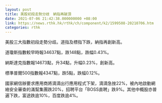 ```yaml
---
layout: post
title: 美股初段走勢分歧　納指再破頂
date: 2021-07-06 21:42:38.000000000 +08:00
link: https://news.rthk.hk/rthk/ch/component/k2/1599508-20210706.htm
categories: rthk
---
```


美股三大指數初段走勢分歧。道指及標指下跌，納指再創新高。

道瓊斯指數較早時報34637點，跌148點，跌幅0.43%。

納斯達克指數報14673點，升34點，升幅0.23%，創新高。

標準普爾500指數報4347點，跌5點，跌幅0.12%。

國家網信辦要求應用商將滴滴出行應用程式下架，滴滴急挫22%，被內地啟動網絡安全審查的滿幫集團跌20%，招聘平台「BOSS直聘」跌9%。其他中概股亦普遍下跌，富途跌逾10%，百度跌逾4%。
